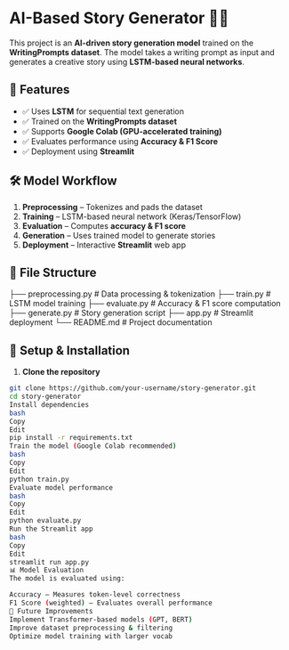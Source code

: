 # AI-Based Story Generator 📖✨  

This project is an **AI-driven story generation model** trained on the **WritingPrompts dataset**. The model takes a writing prompt as input and generates a creative story using **LSTM-based neural networks**.  

## 🚀 Features  
- ✅ Uses **LSTM** for sequential text generation  
- ✅ Trained on the **WritingPrompts dataset**  
- ✅ Supports **Google Colab (GPU-accelerated training)**  
- ✅ Evaluates performance using **Accuracy & F1 Score**  
- ✅ Deployment using **Streamlit**  

## 🛠 Model Workflow  
1. **Preprocessing** – Tokenizes and pads the dataset  
2. **Training** – LSTM-based neural network (Keras/TensorFlow)  
3. **Evaluation** – Computes **accuracy & F1 score**  
4. **Generation** – Uses trained model to generate stories  
5. **Deployment** – Interactive **Streamlit** web app  

## 📂 File Structure  
├── preprocessing.py # Data processing & tokenization
├── train.py # LSTM model training
├── evaluate.py # Accuracy & F1 score computation
├── generate.py # Story generation script
├── app.py # Streamlit deployment
└── README.md # Project documentation


## 🔧 Setup & Installation  
1. **Clone the repository**  
```bash
git clone https://github.com/your-username/story-generator.git
cd story-generator
Install dependencies
bash
Copy
Edit
pip install -r requirements.txt
Train the model (Google Colab recommended)
bash
Copy
Edit
python train.py
Evaluate model performance
bash
Copy
Edit
python evaluate.py
Run the Streamlit app
bash
Copy
Edit
streamlit run app.py
📊 Model Evaluation
The model is evaluated using:

Accuracy – Measures token-level correctness
F1 Score (weighted) – Evaluates overall performance
🌟 Future Improvements
Implement Transformer-based models (GPT, BERT)
Improve dataset preprocessing & filtering
Optimize model training with larger vocab

